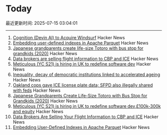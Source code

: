 # Today

最近更新时间: 2025-07-15 03:04:01

--- 
1. [Cognition (Devin AI) to Acquire Windsurf](https://cognition.ai/blog/windsurf) Hacker News
2. [Embedding user-defined indexes in Apache Parquet](https://datafusion.apache.org/blog/2025/07/14/user-defined-parquet-indexes/) Hacker News
3. [Japanese grandparents create life-size Totoro with bus stop for grandkids (2020)](https://mymodernmet.com/totoro-sculpture-bus-stop/) Hacker News
4. [Data brokers are selling flight information to CBP and ICE](https://www.eff.org/deeplinks/2025/07/data-brokers-are-selling-your-flight-information-cbp-and-ice) Hacker News
5. [Meticulous (YC S21) is hiring in UK to redefine software dev](https://tinyurl.com/join-meticulous) Hacker News
6. [Inequality, decay of democratic institutions linked to accelerated ageing](https://www.nature.com/articles/d41586-025-02181-x) Hacker News
7. [Oakland cops gave ICE license plate data; SFPD also illegally shared with feds](https://sfstandard.com/2025/07/14/oakland-san-francisco-ice-license-plate-readers/) Hacker News
8. [Japanese Grandparents Create Life-Size Totoro with Bus Stop for Grandkids (2020)](https://mymodernmet.com/totoro-sculpture-bus-stop/) Hacker News
9. [Meticulous (YC S21) is hiring in UK to redefine software dev,£100k-300k and equity](https://tinyurl.com/join-meticulous) Hacker News
10. [Data Brokers Are Selling Your Flight Information to CBP and ICE](https://www.eff.org/deeplinks/2025/07/data-brokers-are-selling-your-flight-information-cbp-and-ice) Hacker News
11. [Embedding User-Defined Indexes in Apache Parquet](https://datafusion.apache.org/blog/2025/07/14/user-defined-parquet-indexes/) Hacker News
